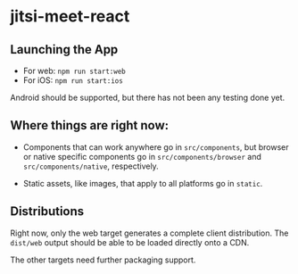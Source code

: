 # jitsi-meet-react


## Launching the App

- For web: `npm run start:web`
- For iOS: `npm run start:ios`

Android should be supported, but there has not been any testing done yet.

## Where things are right now:

- Components that can work anywhere go in `src/components`, but browser or native specific components go in `src/components/browser` and `src/components/native`, respectively.

- Static assets, like images, that apply to all platforms go in `static`.

## Distributions

Right now, only the web target generates a complete client distribution. The `dist/web` output should be able to be loaded directly onto a CDN.

The other targets need further packaging support.

